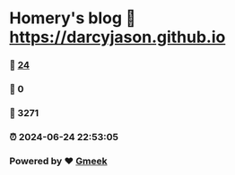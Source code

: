 # Homery's blog :link: https://darcyjason.github.io 
### :page_facing_up: [24](https://darcyjason.github.io/tag.html) 
### :speech_balloon: 0 
### :hibiscus: 3271 
### :alarm_clock: 2024-06-24 22:53:05 
### Powered by :heart: [Gmeek](https://github.com/Meekdai/Gmeek)
